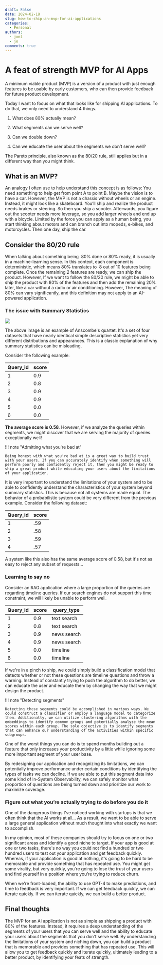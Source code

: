 ```yaml
---
draft: False
date: 2024-02-18
slug: how-to-ship-an-mvp-for-ai-applications
categories:
  - Personal
authors:
  - jxnl
  - jo
comments: true
---
```


# A feat of strength MVP for AI Apps

A minimum viable product (MVP) is a version of a product with just enough features to be usable by early customers, who can then provide feedback for future product development.

Today I want to focus on what that looks like for shipping AI applications. To do that, we only need to understand 4 things.

1. What does 80% actually mean?

2. What segments can we serve well?

3. Can we double down?

4. Can we educate the user about the segments we don’t serve well?

The Pareto principle, also known as the 80/20 rule, still applies but in a different way than you might think.

<!-- more -->

## What is an MVP?

An analogy I often use to help understand this concept is as follows: You need something to help get from point A to point B. Maybe the vision is to have a car. However, the MVP is not a chassis without wheels or an engine. Instead, it might look like a skateboard. You’ll ship and realize the product needs brakes or steering. So then you ship a scooter. Afterwards, you figure out the scooter needs more leverage, so you add larger wheels and end up with a bicycle. Limited by the force you can apply as a human being, you start thinking about motors and can branch out into mopeds, e-bikes, and motorcycles. Then one day, ship the car.

## Consider the 80/20 rule

When talking about something being  80% done or 80% ready, it is usually in a machine-learning sense. In this context, each component is deterministic, which means 80% translates to  8 out of 10 features being complete. Once the remaining 2 features are ready, we can ship the product. However, If we want to follow the 80/20 rule, we might be able to ship the product with 80% of the features and then add the remaining 20% later, like a car without a radio or air conditioning. However, The meaning of 80% can vary significantly, and this definition may not apply to an AI-powered application.

### The issue with Summary Statistics

![](https://upload.wikimedia.org/wikipedia/commons/thumb/e/ec/Anscombe%27s_quartet_3.svg/1200px-Anscombe%27s_quartet_3.svg.png)

The above image is an example of Anscombe's quartet. It's a set of four datasets that have nearly identical simple descriptive statistics yet very different distributions and appearances. This is a classic explanation of why summary statistics can be misleading.

Consider the following example:

| Query_id | score |
| -------- | ----- |
| 1        | 0.9   |
| 2        | 0.8   |
| 3        | 0.9   |
| 4        | 0.9   |
| 5        | 0.0   |
| 6        | 0.0   |

**The average score is 0.58**. However, if we analyze the queries within segments, we might discover that we are serving the majority of queries exceptionally well!

!!! note "Admitting what you're bad at"

    Being honest with what you're bad at is a great way to build trust with your users. If you can accurately identify when something will perform poorly and confidently reject it, then you might be ready to ship a great product while educating your users about the limitations of your application.

It is very important to understand the limitations of your system and to be able to confidently understand the characteristics of your system beyond summary statistics. This is because not all systems are made equal. The behavior of a probabilistic system could be very different from the previous example. Consider the following dataset:

| Query_id | score |
| -------- | ----- |
| 1        | .59   |
| 2        | .58   |
| 3        | .59   |
| 4        | .57   |

A system like this also has the same average score of 0.58, but it's not as easy to reject any subset of requests...

### Learning to say no

Consider an RAG application where a large proportion of the queries are regarding timeline queries. If our search engines do not support this time constraint, we will likely be unable to perform well.

| Query_id | score | query_type  |
| -------- | ----- | ----------- |
| 1        | 0.9   | text search |
| 2        | 0.8   | text search |
| 3        | 0.9   | news search |
| 4        | 0.9   | news search |
| 5        | 0.0   | timeline    |
| 6        | 0.0   | timeline    |

If we're in a pinch to ship, we could simply build a classification model that detects whether or not these questions are timeline questions and throw a warning. Instead of constantly trying to push the algorithm to do better, we can educate the user and educate them by changing the way that we might design the product.

!!! note "Detecting segments"

    Detecting these segments could be accomplished in various ways. We could construct a classifier or employ a language model to categorize them. Additionally, we can utilize clustering algorithms with the embeddings to identify common groups and potentially analyze the mean scores within each group. The sole objective is to identify segments that can enhance our understanding of the activities within specific subgroups.

One of the worst things you can do is to spend months building out a feature that only increases your productivity by a little while ignoring some more important segment of your user base.

By redesigning our application and recognizing its limitations, we can potentially improve performance under certain conditions by identifying the types of tasks we can decline. If we are able to put this segment data into some kind of In-System Observability, we can safely monitor what proportion of questions are being turned down and prioritize our work to maximize coverage.

### Figure out what you’re actually trying to do before you do it

One of the dangerous things I've noticed working with startups is that we often think that the AI works at all... As a result, we want to be able to serve a large general application without much thought into what exactly we want to accomplish.

In my opinion, most of these companies should try to focus on one or two significant areas and identify a good niche to target. If your app is good at one or two tasks, there's no way you could not find a hundred or two hundred users to test out your application and get feedback quickly. Whereas, if your application is good at nothing, it's going to be hard to be memorable and provide something that has repeated use. You might get some virality, but very quickly, you're going to lose the trust of your users and find yourself in a position where you're trying to reduce churn.

When we're front-loaded, the ability to use GPT-4 to make predictions, and time to feedback is very important. If we can get feedback quickly, we can iterate quickly. If we can iterate quickly, we can build a better product.

## Final thoughts

The MVP for an AI application is not as simple as shipping a product with 80% of the features. Instead, it requires a deep understanding of the segments of your users that you can serve well and the ability to educate your users about the segments that you don't serve well. By understanding the limitations of your system and niching down, you can build a product that is memorable and provides something that has repeated use. This will allow you to get feedback quickly and iterate quickly, ultimately leading to a better product, by identifying your feats of strength.

